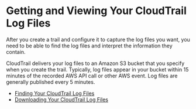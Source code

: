 # Getting and Viewing Your CloudTrail Log Files<a name="get-and-view-cloudtrail-log-files"></a>

 After you create a trail and configure it to capture the log files you want, you need to be able to find the log files and interpret the information they contain\. 

 CloudTrail delivers your log files to an Amazon S3 bucket that you specify when you create the trail\. Typically, log files appear in your bucket within 15 minutes of the recorded AWS API call or other AWS event\. Log files are generally published every 5 minutes\. 


+ [Finding Your CloudTrail Log Files](cloudtrail-find-log-files.md)
+ [Downloading Your CloudTrail Log Files](cloudtrail-read-log-files.md)